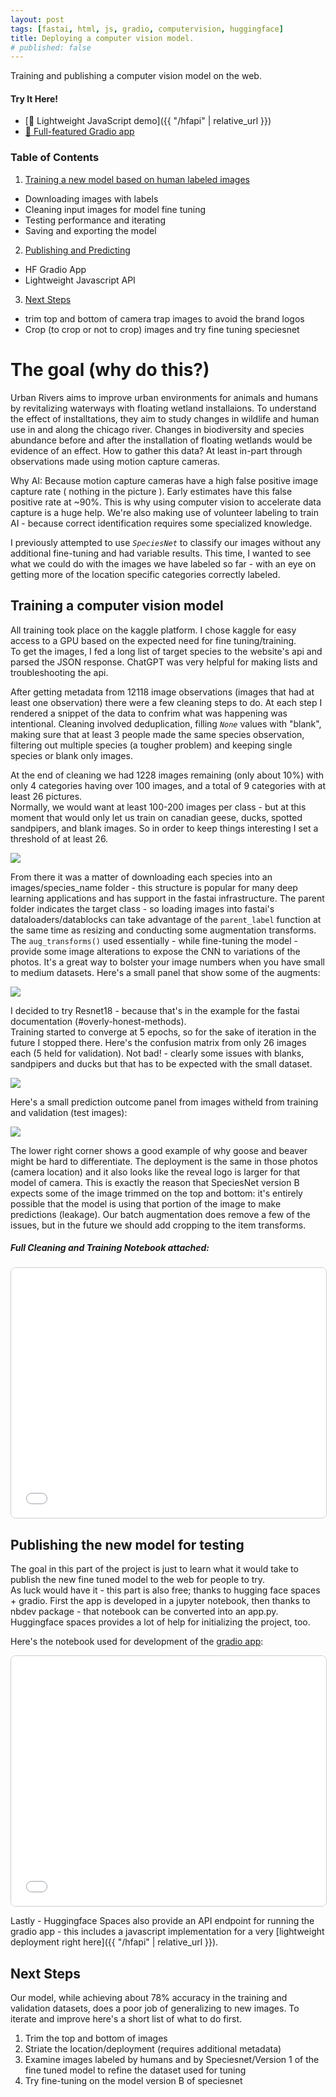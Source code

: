 ```yaml
---
layout: post
tags: [fastai, html, js, gradio, computervision, huggingface]
title: Deploying a computer vision model.
# published: false
---
```

Training and publishing a computer vision model on the web.
#### Try It Here!
- [🧪 Lightweight JavaScript demo]({{ "/hfapi" | relative_url }})
- [🚀 Full-featured Gradio app](https://huggingface.co/spaces/morescode-pm/urbanrivers-camtraps)

### Table of Contents
1. [Training a new model based on human labeled images](#training-a-computer-vision-model)
 - Downloading images with labels
 - Cleaning input images for model fine tuning
 - Testing performance and iterating
 - Saving and exporting the model
2. [Publishing and Predicting](#publishing-the-new-model-for-testing)
 - HF Gradio App
 - Lightweight Javascript API
3. [Next Steps](#next-steps)
 - trim top and bottom of camera trap images to avoid the brand logos
 - Crop (to crop or not to crop) images and try fine tuning speciesnet

# The goal (why do this?)
Urban Rivers aims to improve urban environments for animals and humans by revitalizing waterways with floating wetland installaions.
To understand the effect of installtations, they aim to study changes in wildlife and human use in and along the chicago river.
Changes in biodiversity and species abundance before and after the installation of floating wetlands would be evidence of an effect.
How to gather this data? At least in-part through observations made using motion capture cameras.  

Why AI: Because motion capture cameras have a high false positive image capture rate ( nothing in the picture ). Early estimates have this false positive rate at ~90%. This is why using computer vision to accelerate data capture is a huge help. We're also making use of volunteer labeling to train AI - because correct identification requires some specialized knowledge.  

I previously attempted to use _`SpeciesNet`_ to classify our images without any additional fine-tuning and had variable results. This time, I wanted to see what we could do with the images we have labeled so far - with an eye on getting more of the location specific categories correctly labeled.

## Training a computer vision model
All training took place on the kaggle platform. I chose kaggle for easy access to a GPU based on the expected need for fine tuning/training.  
To get the images, I fed a long list of target species to the website's api and parsed the JSON response. ChatGPT was very helpful for making lists and troubleshooting the api.

After getting metadata from 12118 image observations (images that had at least one observation) there were a few cleaning steps to do. At each step I rendered a snippet of the data to confrim what was happening was intentional. Cleaning involved deduplication, filling _`None`_ values with "blank", making sure that at least 3 people made the same species observation, filtering out multiple species (a tougher problem) and keeping single species or blank only images.  

At the end of cleaning we had 1228 images remaining (only about 10%) with only 4 categories having over 100 images, and a total of 9 categories with at least 26 pictures.  
Normally, we would want at least 100-200 images per class - but at this moment that would only let us train on canadian geese, ducks, spotted sandpipers, and blank images. So in order to keep things interesting I set a threshold of at least 26.

<img src="/assets/images/fastai-deploy/1-image-counts.png">

From there it was a matter of downloading each species into an images/species_name folder - this structure is popular for many deep learning applications and has support in the fastai infrastructure. The parent folder indicates the target class - so loading images into fastai's dataloaders/datablocks can take advantage of the `parent_label` function at the same time as resizing and conducting some augmentation transforms.  
The `aug_transforms()` used essentially - while fine-tuning the model - provide some image alterations to expose the CNN to variations of the photos. It's a great way to bolster your image numbers when you have small to medium datasets. Here's a small panel that show some of the augments:

<img src="/assets/images/fastai-deploy/2-dls-batch.png">

I decided to try Resnet18 - because that's in the example for the fastai documentation (#overly-honest-methods).  
Training started to converge at 5 epochs, so for the sake of iteration in the future I stopped there.  Here's the confusion matrix from only 26 images each (5 held for validation). Not bad! - clearly some issues with blanks, sandpipers and ducks but that has to be expected with the small dataset. 

<img src="/assets/images/fastai-deploy/classify.png">

Here's a small prediction outcome panel from images witheld from training and validation (test images):

<img src="/assets/images/fastai-deploy/res18x25_output.png">

The lower right corner shows a good example of why goose and beaver might be hard to differentiate. The deployment is the same in those photos (camera location) and it also looks like the reveal logo is larger for that model of camera. This is exactly the reason that SpeciesNet version B expects some of the image trimmed on the top and bottom: it's entirely possible that the model is using that portion of the image to make predictions (leakage). Our batch augmentation does remove a few of the issues, but in the future we should add cropping to the item transforms.

##### Full Cleaning and Training Notebook attached:  
<iframe src="/assets/notebooks/html/ur-resnet18-v7.html" width="100%" height="400" style="border:1px solid #ccc; border-radius:8px;"></iframe>


## Publishing the new model for testing
The goal in this part of the project is just to learn what it would take to publish the new fine tuned model to the web for people to try.  
As luck would have it - this part is also free; thanks to hugging face spaces + gradio. First the app is developed in a jupyter notebook, then thanks to nbdev package - that notebook can be converted into an app.py. Huggingface spaces provides a lot of help for initializing the project, too.

Here's the notebook used for development of the [gradio app](https://huggingface.co/spaces/morescode-pm/urbanrivers-camtraps):  
<iframe src="/assets/notebooks/html/gradio-app.html" width="100%" height="400" style="border:1px solid #ccc; border-radius:8px;"></iframe>

Lastly - Huggingface Spaces also provide an API endpoint for running the gradio app - this includes a javascript implementation for a very [lightweight deployment right here]({{ "/hfapi" | relative_url }}).

## Next Steps
Our model, while achieving about 78% accuracy in the training and validation datasets, does a poor job of generalizing to new images.
To iterate and improve here's a short list of what to do first.
1. Trim the top and bottom of images
2. Striate the location/deployment (requires additional metadata)
3. Examine images labeled by humans and by Speciesnet/Version 1 of the fine tuned model to refine the dataset used for tuning
4. Try fine-tuning on the model version B of speciesnet